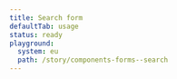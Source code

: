 ```yaml
---
title: Search form
defaultTab: usage
status: ready
playground:
  system: eu
  path: /story/components-forms--search
---
```


